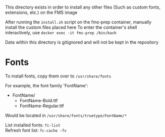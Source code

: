 This directory exists in order to install any other files (Such as custom fonts, extensions, etc.) on the FMS image

After running the `install.sh` script on the fms-prep container, manually install the custom files placed here
To enter the container's shell interactively, use `docker exec -it fms-prep /bin/bash`

Data within this directory is gitignored and will not be kept in the repository

# Fonts
To install fonts, copy them over to `/usr/share/fonts`

For example, the font family 'FontName':
- FontName/
    - FontName-Bold.ttf
    - FontName-Regular.ttf

Would be located in `/usr/share/fonts/truetype/FontName/*`

List installed fonts: `fc-list`<br>
Refresh font list: `fc-cache -fv`